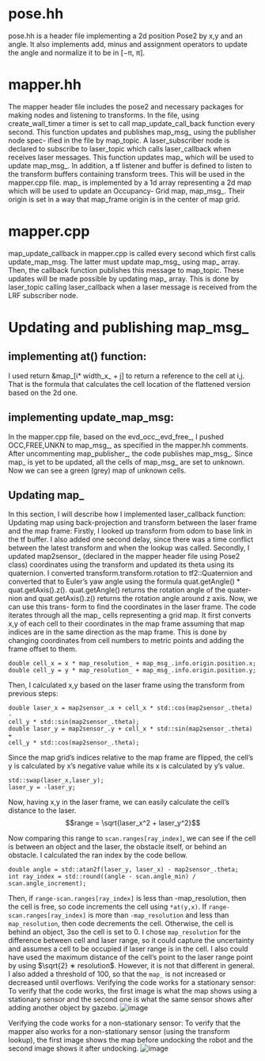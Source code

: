 # pose.hh
pose.hh is a header file implementing a 2d position Pose2 by x,y and an angle. It also implements
add, minus and assignment operators to update the angle and normalize it to be in [−π, π].

# mapper.hh
The mapper header file includes the pose2 and necessary packages for making nodes and listening
to transforms. In the file, using create_wall_timer a timer is set to call map_update_call_back
function every second. This function updates and publishes map_msg_ using the publisher node spec-
ified in the file by map_topic. A laser_subscriber node is declared to subscribe to laser_topic
which calls laser_callback when receives laser messages. This function updates map_ which will be
used to update map_msg_.
In addition, a tf listener and buffer is defined to listen to the transform buffers containing transform
trees. This will be used in the mapper.cpp file.
map_ is implemented by a 1d array representing a 2d map which will be used to update an Occupancy-
Grid map, map_msg_. Their origin is set in a way that map_frame origin is in the center of map grid.

# mapper.cpp
map_update_callback in mapper.cpp is called every second which first calls update_map_msg. The latter must
update map_msg_ using map_ array. Then, the callback function publishes this message to map_topic.
These updates will be made possible by updating map_ array. This is done by laser_topic calling
laser_callback when a laser message is received from the LRF subscriber node.


# Updating and publishing map_msg_
## implementing at() function:
I used return &map_[i* width_x_ + j] to return a reference to the cell at
i,j. That is the formula that calculates the cell location of the flattened version
based on the 2d one.

## implementing update_map_msg:
In the mapper.cpp file, based on the evd_occ_,evd_free_, I pushed
OCC,FREE,UNKN to map_msg_, as specified in the mapper.hh comments.
After uncommenting map_publisher_, the code publishes map_msg_. Since
map_ is yet to be updated, all the cells of map_msg_ are set to unknown. Now
we can see a green (grey) map of unknown cells.

## Updating map_
In this section, I will describe how I implemented laser_callback function:
Updating map using back-projection and transform between the laser frame and the
map frame:
Firstly, I looked up transform from odom to base link in the tf buffer. I also added one second delay,
since there was a time conflict between the latest transform and when the lookup was called. Secondly,
I updated map2sensor_ (declared in the mapper header file using Pose2 class) coordinates using the
transform and updated its theta using its quaternion. I converted transform.transform.rotation
to tf2::Quaternion and converted that to Euler’s yaw angle using the formula
quat.getAngle() * quat.getAxis().z(). quat.getAngle() returns the rotation angle of the quater-
nion and quat.getAxis().z() returns the rotation angle around z axis. Now, we can use this trans-
form to find the coordinates in the laser frame.
The code iterates through all the map_ cells representing a grid map. It first converts x,y of each
cell to their coordinates in the map frame assuming that map indices are in the same direction as the
map frame. This is done by changing coordinates from cell numbers to metric points and adding the
frame offset to them.
```
double cell_x = x * map_resolution_ + map_msg_.info.origin.position.x;
double cell_y = y * map_resolution_ + map_msg_.info.origin.position.y;
```
Then, I calculated x,y based on the laser frame using the transform from previous steps:
```
double laser_x = map2sensor_.x + cell_x * std::cos(map2sensor_.theta) -
cell_y * std::sin(map2sensor_.theta);
double laser_y = map2sensor_.y + cell_x * std::sin(map2sensor_.theta) +
cell_y * std::cos(map2sensor_.theta);
```

Since the map grid’s indices relative to the map frame are flipped, the cell’s y is calculated by x’s
negative value while its x is calculated by y’s value.
```
std::swap(laser_x,laser_y);
laser_y = -laser_y;
```
Now, having x,y in the laser frame, we can easily calculate the cell’s distance to the laser.
$$range = \sqrt{laser_x^2 + laser_y^2}$$

Now comparing this range to `scan.ranges[ray_index]`, we can see if the cell is between an object
and the laser, the obstacle itself, or behind an obstacle.
I calculated the ran index by the code bellow.
```
double angle = std::atan2f(laser_y, laser_x) - map2sensor_.theta;
int ray_index = std::round((angle - scan.angle_min) / scan.angle_increment);
```
Then, if `range-scan.ranges[ray_index]` is less than -map_resolution, then the cell is free, so code
increments the cell using `*at(y,x)`. If `range-scan.ranges[ray_index]` is more than `-map_resolution`
and less than `map_resolution`, then code decrements the cell. Otherwise, the cell is behind an object,
3so the cell is set to 0. I chose `map_resolution` for the difference between cell and laser range, so it
could capture the uncertainty and assumes a cell to be occupied if laser range is in the cell. I also could
have used the maximum distance of the cell’s point to the laser range point by using $\sqrt{2} ∗ resolution$.
However, it is not that different in general.
I also added a threshold of 100, so that the `map_` is not increased or decreased until overflows.
Verifying the code works for a stationary sensor:
To verify that the code works, the first image is what the map shows using a stationary sensor and
the second one is what the same sensor shows after adding another object by gazebo.
![image](https://github.com/ftaheri/robot_learning/assets/44457498/4fa8d86e-a67e-4b97-8e34-71bcdcd9197a)

Verifying the code works for a non-stationary sensor:
To verify that the mapper also works for a non-stationary sensor (using the transform lookup), the
first image shows the map before undocking the robot and the second image shows it after undocking.
![image](https://github.com/ftaheri/robot_learning/assets/44457498/47a2cd65-7491-4fa5-9ae6-acfcec2ee32f)
